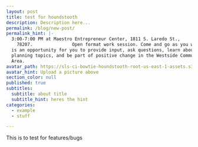 ```yaml
---
layout: post
title: test for houndstooth
description: Description here...
permalink: /blog/new-post/
permalink_hint: |-
  3:00-7:00 PM at Maestro Entrepreneur Center, 1811 S. Laredo St.,
	78207.               Open format work session. Come and go as you wish - this
  is an opportunity for you to provide input, ask questions, learn about
  planning topics, and be part of positive change in the Westside Community
  Area.
avatar_path: https://sls-ci-bowtie-houndstooth-root-us-east-1-assets.s3.amazonaws.com/Thee-Dust/Jekyll-test/1651676123379-Clear.jpg
avatar_hint: Upload a picture above
section_color: null
published: true
subtitles:
  subtitle: about title
  subtitle_hint: heres the hint
categories:
  - example
  - stuff

---
```

<p>This is to test for features/bugs</p>
